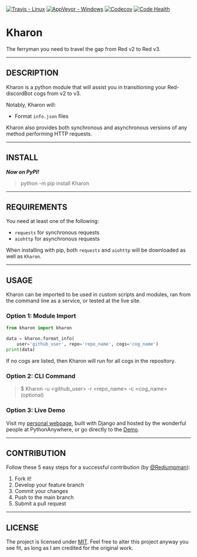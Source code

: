 [![Travis - Linux](https://img.shields.io/travis/gannon93/Kharon.svg?label=Linux%20Status)](https://travis-ci.org/gannon93/Kharon) [![AppVeyor - Windows](https://img.shields.io/appveyor/ci/Gannon93/Kharon.svg?label=Windows%20Status)](https://ci.appveyor.com/project/Gannon93/Kharon) [![Codecov](https://img.shields.io/codecov/c/github/gannon93/Kharon.svg?label=Coverage)](https://codecov.io/github/gannon93/Kharon?branch=master) [![Code Health](https://landscape.io/github/gannon93/Kharon/master/landscape.svg?style=flat&label=Health)](https://landscape.io/github/gannon93/Kharon/master)  

# Kharon
The ferryman you need to travel the gap from Red v2 to Red v3.

---

## DESCRIPTION

Kharon is a python module that will assist you in transitioning your Red-discordBot cogs from v2 to v3.

Notably, Kharon will:

- Format `info.json` files

Kharon also provides both synchronous and asynchronous versions of any method performing HTTP requests.

---

## INSTALL

_**Now on PyPI!**_

> python -m pip install Kharon

---

## REQUIREMENTS

You need at least one of the following:

- `requests` for synchronous requests
- `aiohttp` for asynchronous requests

When installing with pip, both `requests` and `aiohttp` will be downloaded as well as `Kharon`.

---

## USAGE

Kharon can be imported to be used in custom scripts and modules, ran from the command line as a service, or tested at the live site.

### Option 1: Module Import

```python
from kharon import kharon  

data = kharon.format_info(  
    user='github_user', repo='repo_name', cogs='cog_name')  
print(data)  

```

If no cogs are listed, then Kharon will run for all cogs in the repository.

### Option 2: CLI Command

> $ Kharon -u <github_user> -r <repo_name> -c <cog_name> (optional)


### Option 3: Live Demo

Visit my [personal webpage](https://gannon93.pythonanywhere.com/), built with Django and hosted by the wonderful people at PythonAnywhere, or go directly to the [Demo](https://gannon93.pythonanywhere.com/Kharon).

---

## CONTRIBUTION

Follow these 5 easy steps for a successful contribution (by [@Redjumpman](https://github.com/Redjumpman)):

  1. Fork it!
  2. Develop your feature branch
  3. Commit your changes
  4. Push to the main branch
  5. Submit a pull request

---

## LICENSE

The project is licensed under [MIT](https://github.com/gannon93/gkit_cogs/blob/master/LICENSE). Feel free to alter this project anyway you see fit, as long as I am credited for the original work.
